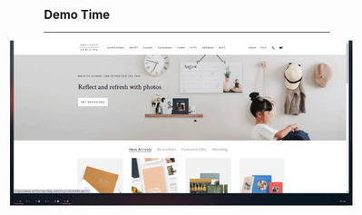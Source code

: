## Demo Time

----

<img src="./static/notifications-demo.gif" style="margin-left: -12%; max-width: 120%; max-height: 120%">
